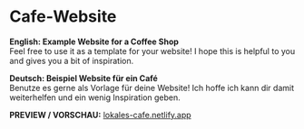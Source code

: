 # Cafe-Website
<b>English: Example Website for a Coffee Shop</b>
<br>Feel free to use it as a template for your website! I hope this is helpful to you and gives you a bit of inspiration.

<b>Deutsch: Beispiel Website für ein Café</b>
<br>Benutze es gerne als Vorlage für deine Website! Ich hoffe ich kann dir damit weiterhelfen und ein wenig Inspiration geben.

<b>PREVIEW / VORSCHAU:</b>
<a href="https://lokales-cafe.netlify.app/" target="_blank" >lokales-cafe.netlify.app</a>
